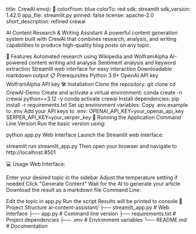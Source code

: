 title: CrewAI
emoji: 🐨
colorFrom: blue
colorTo: red
sdk: streamlit
sdk_version: 1.42.0
app_file: streamlit.py
pinned: false
license: apache-2.0
short_description: refined crewai


AI Content Research & Writing Assistant
A powerful content generation system built with CrewAI that combines research, analysis, and writing capabilities to produce high-quality blog posts on any topic.

🚀 Features
Automated research using Wikipedia and WolframAlpha
AI-powered content writing and analysis
Sentiment analysis and keyword extraction
Streamlit web interface for easy interaction
Downloadable markdown output
📋 Prerequisites
Python 3.9+
OpenAI API key
WolframAlpha API key
🛠️ Installation
Clone the repository:
git clone <repository-url>
cd CrewAI-Demo
Create and activate a virtual environment:
conda create -n crewai python==3.12 -y
conda activate crewai
Install dependencies:
pip install -r requirements.txt
Set up environment variables:
Copy .env.example to .env
Add your API keys to .env:
OPENAI_API_KEY=your_openai_api_key
SERPER_API_KEY=your_serper_key
🚀 Running the Application
Command Line Version
Run the basic version using:

python app.py
Web Interface
Launch the Streamlit web interface:

streamlit run streamlit_app.py
Then open your browser and navigate to http://localhost:8501

💻 Usage
Web Interface:

Enter your desired topic in the sidebar
Adjust the temperature setting if needed
Click "Generate Content"
Wait for the AI to generate your article
Download the result as a markdown file
Command Line:

Edit the topic in app.py
Run the script
Results will be printed to console
🔧 Project Structure
ai-content-assistant/
├── streamlit_app.py    # Web interface
├── app.py             # Command line version
├── requirements.txt   # Project dependencies
├── .env              # Environment variables
└── README.md         # Documentation
